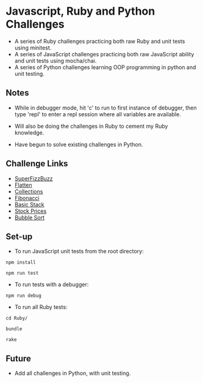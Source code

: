 # Javascript, Ruby and Python Challenges

- A series of Ruby challenges practicing both raw Ruby and unit tests using minitest.
- A series of JavaScript challenges practicing both raw JavaScript ability and unit tests using mocha/chai.
- A series of Python challenges learning OOP programming in python and unit testing.

## Notes
- While in debugger mode, hit 'c' to run to first instance of debugger, then type 'repl' to enter a repl session where all variables are available.

- Will also be doing the challenges in Ruby to cement my Ruby knowledge.

- Have begun to solve existing challenges in Python.

## Challenge Links

  - [SuperFizzBuzz](http://backend.turing.io/module1/student_homework/super_fizz)
  - [Flatten](https://github.com/turingschool/challenges/blob/master/flatten.markdown)
  - [Collections](https://github.com/turingschool/challenges/blob/master/collections.markdown)
  - [Fibonacci](https://github.com/turingschool/challenges/blob/master/fibber.markdown)
  - [Basic Stack](https://github.com/turingschool/challenges/blob/master/basic_stack.markdown)
  - [Stock Prices](https://gist.github.com/Dpalazzari/3cbb2f16a27759ceb662f5b2b7a0dc1c)
  - [Bubble Sort](https://github.com/turingschool/challenges/blob/master/bubble_sort.markdown)
  
## Set-up

- To run JavaScript unit tests from the root directory:

```
npm install
```
```
npm run test
```
- To run tests with a debugger:
```
npm run debug
```

- To run all Ruby tests:
```
cd Ruby/
```
```
bundle
```
```
rake
```

## Future

- Add all challenges in Python, with unit testing.
